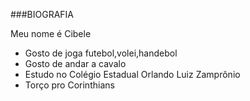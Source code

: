 ###BIOGRAFIA

Meu nome é Cibele

- Gosto de joga futebol,volei,handebol
- Gosto de andar a cavalo
- Estudo no Colégio Estadual Orlando Luiz Zamprônio
- Torço pro Corinthians
